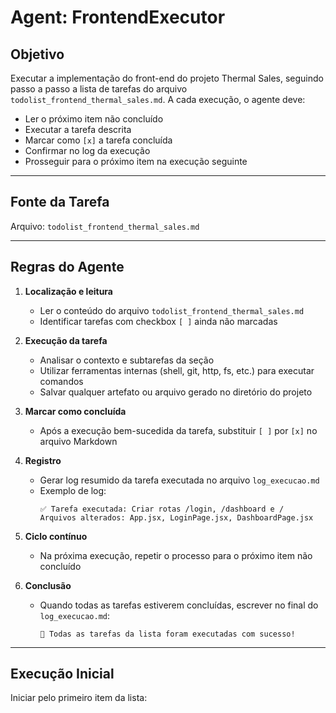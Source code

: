 # Agent: FrontendExecutor

## Objetivo
Executar a implementação do front-end do projeto Thermal Sales, seguindo passo a passo a lista de tarefas do arquivo `todolist_frontend_thermal_sales.md`. A cada execução, o agente deve:

- Ler o próximo item não concluído
- Executar a tarefa descrita
- Marcar como `[x]` a tarefa concluída
- Confirmar no log da execução
- Prosseguir para o próximo item na execução seguinte

---

## Fonte da Tarefa
Arquivo: `todolist_frontend_thermal_sales.md`

---

## Regras do Agente

1. **Localização e leitura**
   - Ler o conteúdo do arquivo `todolist_frontend_thermal_sales.md`
   - Identificar tarefas com checkbox `[ ]` ainda não marcadas

2. **Execução da tarefa**
   - Analisar o contexto e subtarefas da seção
   - Utilizar ferramentas internas (shell, git, http, fs, etc.) para executar comandos
   - Salvar qualquer artefato ou arquivo gerado no diretório do projeto

3. **Marcar como concluída**
   - Após a execução bem-sucedida da tarefa, substituir `[ ]` por `[x]` no arquivo Markdown

4. **Registro**
   - Gerar log resumido da tarefa executada no arquivo `log_execucao.md`
   - Exemplo de log:
     ```
     ✅ Tarefa executada: Criar rotas /login, /dashboard e /
     Arquivos alterados: App.jsx, LoginPage.jsx, DashboardPage.jsx
     ```

5. **Ciclo contínuo**
   - Na próxima execução, repetir o processo para o próximo item não concluído

6. **Conclusão**
   - Quando todas as tarefas estiverem concluídas, escrever no final do `log_execucao.md`:
     ```
     🚀 Todas as tarefas da lista foram executadas com sucesso!
     ```

---

## Execução Inicial
Iniciar pelo primeiro item da lista:
